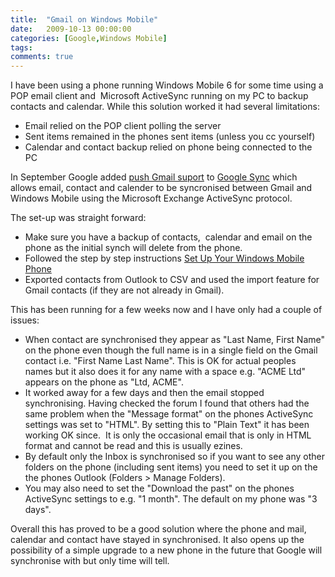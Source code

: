 ```yaml
---
title:  "Gmail on Windows Mobile"
date:   2009-10-13 00:00:00
categories: [Google,Windows Mobile]
tags:
comments: true
---
```

I have been using a phone running Windows Mobile 6 for some time using a POP email client and  Microsoft ActiveSync running on my PC to backup contacts and calendar. While this solution worked it had several limitations:

* Email relied on the POP client polling the server
* Sent items remained in the phones sent items (unless you cc yourself)
* Calendar and contact backup relied on phone being connected to the PC

In September Google added [push Gmail suport](http://googlemobile.blogspot.com/2009/09/google-sync-now-with-push-gmail-support.html "Google Sync: Now with push Gmail support") to [Google Sync](http://m.google.com/sync "Google Sync") which allows email, contact and calender to be syncronised between Gmail and Windows Mobile using the Microsoft Exchange ActiveSync protocol.

The set-up was straight forward:

* Make sure you have a backup of contacts,  calendar and email on the phone as the initial synch will delete from the phone.
* Followed the step by step instructions [Set Up Your Windows Mobile Phone](http://www.google.com/support/mobile/bin/answer.py?answer=138636&amp;topic=14299 "Google Sync: Set Up Your Windows Mobile Phone")
* Exported contacts from Outlook to CSV and used the import feature for Gmail contacts (if they are not already in Gmail).

This has been running for a few weeks now and I have only had a couple of issues:

* When contact are synchronised they appear as "Last Name, First Name" on the phone even though the full name is in a single field on the Gmail contact i.e. "First Name Last Name". This is OK for actual peoples names but it also does it for any name with a space e.g. "ACME Ltd" appears on the phone as "Ltd, ACME".
* It worked away for a few days and then the email stopped synchronising. Having checked the forum I found that others had the same problem when the "Message format" on the phones ActiveSync settings was set to "HTML". By setting this to "Plain Text" it has been working OK since.  It is only the occasional email that is only in HTML format and cannot be read and this is usually ezines.
* By default only the Inbox is synchronised so if you want to see any other folders on the phone (including sent items) you need to set it up on the the phones Outlook (Folders &gt; Manage Folders).
* You may also need to set the "Download the past" on the phones ActiveSync settings to e.g. "1 month". The default on my phone was "3 days".

Overall this has proved to be a good solution where the phone and mail, calendar and contact have stayed in synchronised. It also opens up the possibility of a simple upgrade to a new phone in the future that Google will synchronise with but only time will tell.
